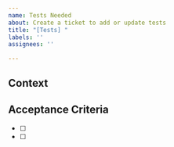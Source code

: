```yaml
---
name: Tests Needed
about: Create a ticket to add or update tests
title: "[Tests] "
labels: ''
assignees: ''

---
```


## Context

## Acceptance Criteria
- [ ] 
- [ ]
